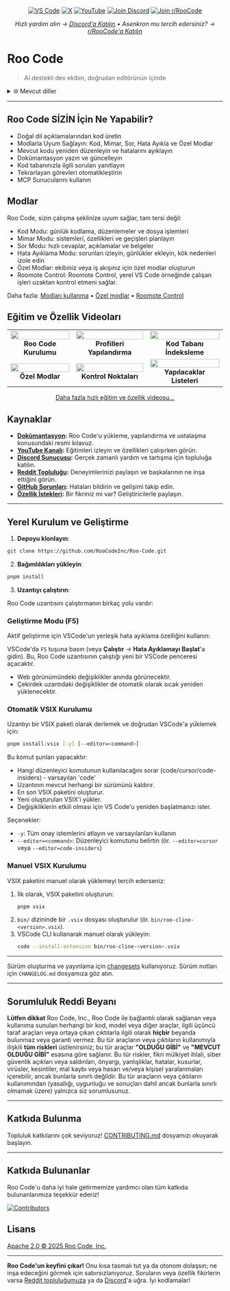 <p align="center">
  <a href="https://marketplace.visualstudio.com/items?itemName=RooVeterinaryInc.roo-cline"><img src="https://img.shields.io/visual-studio-marketplace/v/RooVeterinaryInc.roo-cline.svg?label=VS%20Code&color=%23007ACC&style=flat&logo=visualstudiocode&logoColor=white" alt="VS Code"></a>
  <a href="https://x.com/roo_code"><img src="https://img.shields.io/badge/roo_code-000000?style=flat&logo=x&logoColor=white" alt="X"></a>
  <a href="https://youtube.com/@roocodeyt?feature=shared"><img src="https://img.shields.io/badge/YouTube-FF0000?style=flat&logo=youtube&logoColor=white" alt="YouTube"></a>
  <a href="https://discord.gg/roocode"><img src="https://img.shields.io/badge/Join%20Discord-5865F2?style=flat&logo=discord&logoColor=white" alt="Join Discord"></a>
  <a href="https://www.reddit.com/r/RooCode/"><img src="https://img.shields.io/badge/Join%20r%2FRooCode-FF4500?style=flat&logo=reddit&logoColor=white" alt="Join r/RooCode"></a>
</p>
<p align="center">
  <em>Hızlı yardım alın → <a href="https://discord.gg/roocode">Discord'a Katılın</a> • Asenkron mu tercih edersiniz? → <a href="https://www.reddit.com/r/RooCode/">r/RooCode'a Katılın</a></em>
</p>

# Roo Code

> AI destekli dev ekibin, doğrudan editörünün içinde

<details>
  <summary>🌐 Mevcut diller</summary>

- [English](../../README.md)
- [Català](../ca/README.md)
- [Deutsch](../de/README.md)
- [Español](../es/README.md)
- [Français](../fr/README.md)
- [हिंदी](../hi/README.md)
- [Bahasa Indonesia](../id/README.md)
- [Italiano](../it/README.md)
- [日本語](../ja/README.md)
- [한국어](../ko/README.md)
- [Nederlands](../nl/README.md)
- [Polski](../pl/README.md)
- [Português (BR)](../pt-BR/README.md)
- [Русский](../ru/README.md)
- [Türkçe](../tr/README.md)
- [Tiếng Việt](../vi/README.md)
- [简体中文](../zh-CN/README.md)
- [繁體中文](../zh-TW/README.md)
- ...
      </details>

---

## Roo Code SİZİN İçin Ne Yapabilir?

- Doğal dil açıklamalarından kod üretin
- Modlarla Uyum Sağlayın: Kod, Mimar, Sor, Hata Ayıkla ve Özel Modlar
- Mevcut kodu yeniden düzenleyin ve hatalarını ayıklayın
- Dokümantasyon yazın ve güncelleyin
- Kod tabanınızla ilgili soruları yanıtlayın
- Tekrarlayan görevleri otomatikleştirin
- MCP Sunucularını kullanın

## Modlar

Roo Code, sizin çalışma şeklinize uyum sağlar, tam tersi değil:

- Kod Modu: günlük kodlama, düzenlemeler ve dosya işlemleri
- Mimar Modu: sistemleri, özellikleri ve geçişleri planlayın
- Sor Modu: hızlı cevaplar, açıklamalar ve belgeler
- Hata Ayıklama Modu: sorunları izleyin, günlükler ekleyin, kök nedenleri izole edin
- Özel Modlar: ekibiniz veya iş akışınız için özel modlar oluşturun
- Roomote Control: Roomote Control, yerel VS Code örneğinde çalışan işleri uzaktan kontrol etmeni sağlar.

Daha fazla: [Modları kullanma](https://docs.roocode.com/basic-usage/using-modes) • [Özel modlar](https://docs.roocode.com/advanced-usage/custom-modes) • [Roomote Control](https://docs.roocode.com/roo-code-cloud/roomote-control)

## Eğitim ve Özellik Videoları

<div align="center">

|                                                                                                                                                                         |                                                                                                                                                                               |                                                                                                                                                                              |
| :---------------------------------------------------------------------------------------------------------------------------------------------------------------------: | :---------------------------------------------------------------------------------------------------------------------------------------------------------------------------: | :--------------------------------------------------------------------------------------------------------------------------------------------------------------------------: |
| <a href="https://www.youtube.com/watch?v=Mcq3r1EPZ-4"><img src="https://img.youtube.com/vi/Mcq3r1EPZ-4/maxresdefault.jpg" width="100%"></a><br><b>Roo Code Kurulumu</b> | <a href="https://www.youtube.com/watch?v=eEJErgZBqLE"><img src="https://img.youtube.com/vi/eEJErgZBqLE/maxresdefault.jpg" width="100%"></a><br><b>Profilleri Yapılandırma</b> | <a href="https://www.youtube.com/watch?v=r1bpod1VWhg"><img src="https://img.youtube.com/vi/r1bpod1VWhg/maxresdefault.jpg" width="100%"></a><br><b>Kod Tabanı İndeksleme</b>  |
|    <a href="https://www.youtube.com/watch?v=qgqceCuhlRA"><img src="https://img.youtube.com/vi/qgqceCuhlRA/maxresdefault.jpg" width="100%"></a><br><b>Özel Modlar</b>    |    <a href="https://www.youtube.com/watch?v=Ho30nyY332E"><img src="https://img.youtube.com/vi/Ho30nyY332E/maxresdefault.jpg" width="100%"></a><br><b>Kontrol Noktaları</b>    | <a href="https://www.youtube.com/watch?v=6h5vB9PpoPk"><img src="https://img.youtube.com/vi/6h5vB9PpoPk/maxresdefault.jpg" width="100%"></a><br><b>Yapılacaklar Listeleri</b> |

</div>
<p align="center">
<a href="https://docs.roocode.com/tutorial-videos">Daha fazla hızlı eğitim ve özellik videosu...</a>
</p>

## Kaynaklar

- **[Dokümantasyon](https://docs.roocode.com):** Roo Code'u yükleme, yapılandırma ve ustalaşma konusundaki resmi kılavuz.
- **[YouTube Kanalı](https://youtube.com/@roocodeyt?feature=shared):** Eğitimleri izleyin ve özellikleri çalışırken görün.
- **[Discord Sunucusu](https://discord.gg/roocode):** Gerçek zamanlı yardım ve tartışma için topluluğa katılın.
- **[Reddit Topluluğu](https://www.reddit.com/r/RooCode):** Deneyimlerinizi paylaşın ve başkalarının ne inşa ettiğini görün.
- **[GitHub Sorunları](https://github.com/RooCodeInc/Roo-Code/issues):** Hataları bildirin ve gelişimi takip edin.
- **[Özellik İstekleri](https://github.com/RooCodeInc/Roo-Code/discussions/categories/feature-requests?discussions_q=is%3Aopen+category%3A%22Feature+Requests%22+sort%3Atop):** Bir fikriniz mi var? Geliştiricilerle paylaşın.

---

## Yerel Kurulum ve Geliştirme

1. **Depoyu klonlayın**:

```sh
git clone https://github.com/RooCodeInc/Roo-Code.git
```

2. **Bağımlılıkları yükleyin**:

```sh
pnpm install
```

3. **Uzantıyı çalıştırın**:

Roo Code uzantısını çalıştırmanın birkaç yolu vardır:

### Geliştirme Modu (F5)

Aktif geliştirme için VSCode'un yerleşik hata ayıklama özelliğini kullanın:

VSCode'da `F5` tuşuna basın (veya **Çalıştır** → **Hata Ayıklamayı Başlat**'a gidin). Bu, Roo Code uzantısının çalıştığı yeni bir VSCode penceresi açacaktır.

- Web görünümündeki değişiklikler anında görünecektir.
- Çekirdek uzantıdaki değişiklikler de otomatik olarak sıcak yeniden yüklenecektir.

### Otomatik VSIX Kurulumu

Uzantıyı bir VSIX paketi olarak derlemek ve doğrudan VSCode'a yüklemek için:

```sh
pnpm install:vsix [-y] [--editor=<command>]
```

Bu komut şunları yapacaktır:

- Hangi düzenleyici komutunun kullanılacağını sorar (code/cursor/code-insiders) - varsayılan 'code'
- Uzantının mevcut herhangi bir sürümünü kaldırır.
- En son VSIX paketini oluşturur.
- Yeni oluşturulan VSIX'i yükler.
- Değişikliklerin etkili olması için VS Code'u yeniden başlatmanızı ister.

Seçenekler:

- `-y`: Tüm onay istemlerini atlayın ve varsayılanları kullanın
- `--editor=<command>`: Düzenleyici komutunu belirtin (ör. `--editor=cursor` veya `--editor=code-insiders`)

### Manuel VSIX Kurulumu

VSIX paketini manuel olarak yüklemeyi tercih ederseniz:

1.  İlk olarak, VSIX paketini oluşturun:
    ```sh
    pnpm vsix
    ```
2.  `bin/` dizininde bir `.vsix` dosyası oluşturulur (ör. `bin/roo-cline-<version>.vsix`).
3.  VSCode CLI kullanarak manuel olarak yükleyin:
    ```sh
    code --install-extension bin/roo-cline-<version>.vsix
    ```

---

Sürüm oluşturma ve yayınlama için [changesets](https://github.com/changesets/changesets) kullanıyoruz. Sürüm notları için `CHANGELOG.md` dosyamıza göz atın.

---

## Sorumluluk Reddi Beyanı

**Lütfen dikkat** Roo Code, Inc., Roo Code ile bağlantılı olarak sağlanan veya kullanıma sunulan herhangi bir kod, model veya diğer araçlar, ilgili üçüncü taraf araçları veya ortaya çıkan çıktılarla ilgili olarak **hiçbir** beyanda bulunmaz veya garanti vermez. Bu tür araçların veya çıktıların kullanımıyla ilişkili **tüm riskleri** üstlenirsiniz; bu tür araçlar **"OLDUĞU GİBİ"** ve **"MEVCUT OLDUĞU GİBİ"** esasına göre sağlanır. Bu tür riskler, fikri mülkiyet ihlali, siber güvenlik açıkları veya saldırıları, önyargı, yanlışlıklar, hatalar, kusurlar, virüsler, kesintiler, mal kaybı veya hasarı ve/veya kişisel yaralanmaları içerebilir, ancak bunlarla sınırlı değildir. Bu tür araçların veya çıktıların kullanımından (yasallığı, uygunluğu ve sonuçları dahil ancak bunlarla sınırlı olmamak üzere) yalnızca siz sorumlusunuz.

---

## Katkıda Bulunma

Topluluk katkılarını çok seviyoruz! [CONTRIBUTING.md](CONTRIBUTING.md) dosyamızı okuyarak başlayın.

---

## Katkıda Bulunanlar

Roo Code'u daha iyi hale getirmemize yardımcı olan tüm katkıda bulunanlarımıza teşekkür ederiz!

<!-- START CONTRIBUTORS SECTION - AUTO-GENERATED, DO NOT EDIT MANUALLY -->

[![Contributors](https://contrib.rocks/image?repo=RooCodeInc/roo-code&max=120&columns=12&cacheBust=0000000000)](https://github.com/RooCodeInc/roo-code/graphs/contributors)

<!-- END CONTRIBUTORS SECTION -->

## Lisans

[Apache 2.0 © 2025 Roo Code, Inc.](../../LICENSE)

---

**Roo Code'un keyfini çıkar!** Onu kısa tasmalı tut ya da otonom dolaşsın; ne inşa edeceğini görmek için sabırsızlanıyoruz. Soruların veya özellik fikirlerin varsa [Reddit topluluğumuza](https://www.reddit.com/r/RooCode/) ya da [Discord](https://discord.gg/roocode)'a uğra. İyi kodlamalar!
